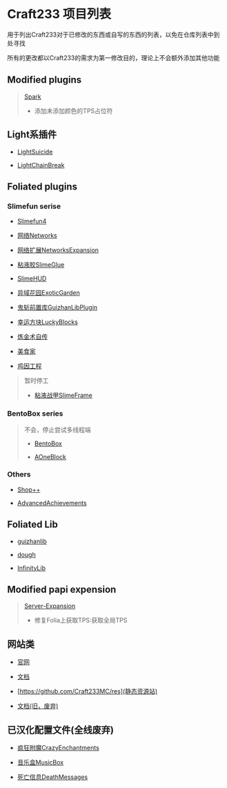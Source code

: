 # Craft233 项目列表

用于列出Craft233对于已修改的东西或自写的东西的列表，以免在仓库列表中到处寻找

所有的更改都以Craft233的需求为第一修改目的，理论上不会额外添加其他功能

## Modified plugins

> [Spark](https://github.com/Craft233MC/spark)  
> - 添加未添加颜色的TPS占位符

## Light系插件
- [LightSuicide](https://github.com/Craft233MC/LightSuicide)

- [LightChainBreak](https://github.com/Craft233MC/LightChainBreak)

## Foliated plugins 
### Slimefun serise
- [Slimefun4](https://github.com/Craft233MC/Slimefun4)

- [网络Networks](https://github.com/Craft233MC/Networks)

- [网络扩展NetworksExpansion](https://github.com/Craft233MC/NetworksExpansion)

- [粘液胶SlimeGlue](https://github.com/Craft233MC/SlimeGlue)

- [SlimeHUD](https://github.com/Craft233MC/SlimeHUD)

- [异域花园ExoticGarden](https://github.com/Craft233MC/ExoticGarden)

- [鬼斩前置库GuizhanLibPlugin](https://github.com/Craft233MC/GuizhanLibPlugin)

- [幸运方块LuckyBlocks](https://github.com/Craft233MC/luckyblocks-sf)

- [炼金术自传](https://github.com/Craft233MC/AlchimiaVitae)

- [美食家](https://github.com/Craft233MC/Gastronomicon)

- [鸡因工程](https://github.com/Craft233MC/GeneticChickengineering-CN-RC30-Extended)

> 暂时停工
> 
> - [粘液战甲SlimeFrame](https://github.com/Craft233MC/SlimeFrame)

### BentoBox series 

> 不会，停止尝试多线程端
> - [BentoBox](https://github.com/Craft233MC/BentoBox)
>
> - [AOneBlock](https://github.com/Craft233MC/AOneBlock)

### Others
- [Shop++](https://github.com/Craft233MC/ShopPlusPlus)

- [AdvancedAchievements](https://github.com/Craft233MC/AdvancedAchievements)

## Foliated Lib
- [guizhanlib](https://github.com/Craft233MC/guizhanlib)

- [dough](https://github.com/Craft233MC/dough)

- [InfinityLib](https://github.com/Craft233MC/InfinityLib)

## Modified papi expension
> [Server-Expansion](https://github.com/Craft233MC/papi-Srver-Expansion)
> - 修复Folia上获取TPS:获取全局TPS

## 网站类
- [官网](https://github.com/Craft233MC/website)

- [文档](https://github.com/Craft233MC/documentation)

- [https://github.com/Craft233MC/res](静态资源站)

- [文档(旧，废弃)](https://github.com/Craft233MC/docs)


## 已汉化配置文件(全线废弃)
- [疯狂附魔CrazyEnchantments](https://github.com/Craft233MC/CrazyEnchantments_config)

- [音乐盒MusicBox](https://github.com/Craft233MC/MusicBox_cn_lang)

- [死亡信息DeathMessages](https://github.com/Craft233MC/DeathMessages_messages)
